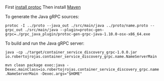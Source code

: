 First [install protoc](https://github.com/google/protobuf/blob/master/README.md)
Then install [Maven](https://maven.apache.org/install.html)

To generate the Java gRPC sources:

`protoc -I ../proto --java_out ./src/main/java ../proto/name.proto --grpc_out ./src/main/java --plugin=protoc-gen-grpc=./grpc_java_plugin/protoc-gen-grpc-java-1.10.0-osx-x86_64.exe`


To build and run the Java gRPC server:

`java -cp ./target/container_service_discovery_grpc-1.0.0.jar io.robertojrojas.container_service_discovery_grpc.name.NameServerMain`

`mvn clean package exec:java -Dexec.mainClass=io.robertojrojas.container_service_discovery_grpc.name.NameServerMain -Dexec.args="$HOME"`
  
